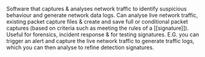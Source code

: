 Software that captures & analyses network traffic to identify suspicious behaviour and generate network data logs. 
Can analyse live network traffic, existing packet capture files & create and save full or conditional packet captures (based on criteria such as meeting the rules of a [[signature]]).
Useful for forensics, incident response & for testing signatures.
E.G. you can trigger an alert and capture the live network traffic to generate traffic logs, which you can then analyse to refine detection signatures.